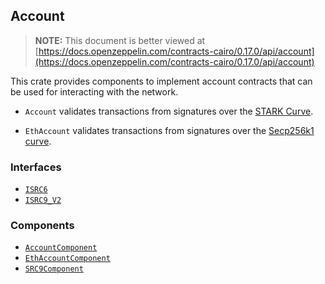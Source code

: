 ## Account

> **NOTE:** This document is better viewed at [https://docs.openzeppelin.com/contracts-cairo/0.17.0/api/account](https://docs.openzeppelin.com/contracts-cairo/0.17.0/api/account)

This crate provides components to implement account contracts that can be used for interacting with the network.

- `Account` validates transactions from signatures over the
[STARK Curve](https://docs.starknet.io/architecture-and-concepts/cryptography/stark-curve/).

- `EthAccount` validates transactions from signatures over the
[Secp256k1 curve](https://en.bitcoin.it/wiki/Secp256k1).

### Interfaces

- [`ISRC6`](https://docs.openzeppelin.com/contracts-cairo/0.17.0/api/account#ISRC6)
- [`ISRC9_V2`](https://docs.openzeppelin.com/contracts-cairo/0.17.0/api/account#ISRC9_V2)

### Components

- [`AccountComponent`](https://docs.openzeppelin.com/contracts-cairo/0.17.0/api/account#AccountComponent)
- [`EthAccountComponent`](https://docs.openzeppelin.com/contracts-cairo/0.17.0/api/account#EthAccountComponent)
- [`SRC9Component`](https://docs.openzeppelin.com/contracts-cairo/0.17.0/api/account#SRC9Component)
